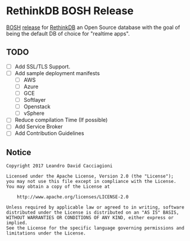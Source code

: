 # RethinkDB BOSH Release

[BOSH](http://bosh.io) [release](https://bosh.io/docs/release.html) for [RethinkDB](https://www.rethinkdb.com/) an Open Source database with the goal of being the default DB of choice for "realtime apps".

## TODO

- [ ] Add SSL/TLS Support.
- [ ] Add sample deployment manifests
  - [ ] AWS
  - [ ] Azure
  - [ ] GCE
  - [ ] Softlayer
  - [ ] Openstack
  - [ ] vSphere
- [ ] Reduce compilation Time (If possible)
- [ ] Add Service Broker
- [ ] Add Contribution Guidelines

## Notice

```
Copyright 2017 Leandro David Cacciagioni

Licensed under the Apache License, Version 2.0 (the "License");
you may not use this file except in compliance with the License.
You may obtain a copy of the License at

    http://www.apache.org/licenses/LICENSE-2.0

Unless required by applicable law or agreed to in writing, software
distributed under the License is distributed on an "AS IS" BASIS,
WITHOUT WARRANTIES OR CONDITIONS OF ANY KIND, either express or implied.
See the License for the specific language governing permissions and
limitations under the License.
```